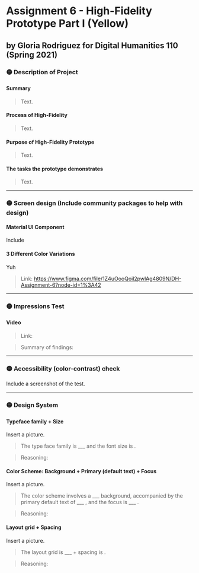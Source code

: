 # Assignment 6 - High-Fidelity Prototype Part I (Yellow)
## by Gloria Rodriguez for Digital Humanities 110 (Spring 2021)

### 🟡 Description of Project

#### Summary 
> Text.

#### Process of High-Fidelity
> Text.

#### Purpose of High-Fidelity Prototype 
> Text.

#### The tasks the prototype demonstrates
> Text.

---

### 🟡 Screen design (Include community packages to help with design)

#### Material UI Component
Include 

#### 3 Different Color Variations
Yuh

> Link: https://www.figma.com/file/1Z4uOooQoil2pwlAg4809N/DH-Assignment-6?node-id=1%3A42

---

### 🟡 Impressions Test

#### Video 
> Link: 

> Summary of findings: 

---

### 🟡 Accessibility (color-contrast) check
Include a screenshot of the test.



---

### 🟡 Design System 

#### Typeface family + Size
Insert a picture.
> The type face family is ___ and the font size is . 

> Reasoning: 

#### Color Scheme: Background + Primary (default text) + Focus 
Insert a picture.
> The color scheme involves a ___ background, accompanied by the primary default text of ___ , and the focus is ___ . 

> Reasoning:

#### Layout grid + Spacing 
Insert a picture.

> The layout grid is ___ + spacing is . 

> Reasoning: 

